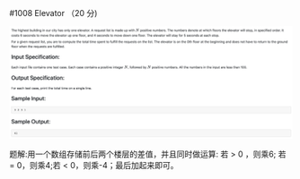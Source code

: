 #1008 Elevator （20 分)

![](1008.png)

题解:用一个数组存储前后两个楼层的差值，并且同时做运算: 若 > 0 ，则乘6; 若 = 0，则乘4;若 < 0，则乘-4；最后加起来即可。

